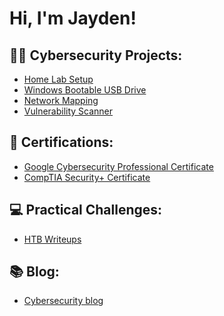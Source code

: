 <h1>Hi, I'm Jayden! <br>

<h2>👨‍💻 Cybersecurity Projects:</h2>

- [Home Lab Setup](https://github.com/jaydenxjayden/VM-Home-Lab-Setup)
- [Windows Bootable USB Drive](https://github.com/jaydenxjayden/Bootable-USB-Drive.md)
- [Network Mapping](https://github.com/jaydenxjayden/Network-Mapping)
- [Vulnerability Scanner](https://github.com/jaydenxjayden/Vulnerability-Scanner)

<h2>📑 Certifications:</h2>

- [Google Cybersecurity Professional Certificate](https://github.com/jaydenxjayden/Google-Cybersecurity-Cert)
- [CompTIA Security+ Certificate](https://github.com/jaydenxjayden/CompTIA-Sec-)

<h2>💻 Practical Challenges:</h2>

- [HTB Writeups](https://medium.com/@jaydenxjayden/list/htb-writeups-79d1ed6eaa5e)

<h2>📚 Blog:</h2>

- [Cybersecurity blog](https://medium.com/@jaydenxjayden/list/blog-e50cdd67fc5d)



